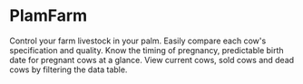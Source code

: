 # PlamFarm
Control your farm livestock in your palm.
Easily compare each cow's specification and quality.
Know the timing of pregnancy, predictable birth date for pregnant cows at a glance.
View current cows, sold cows and dead cows by filtering the data table.
